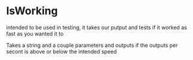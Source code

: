 # IsWorking
intended to be used in testing, it takes our putput and tests if it worked as fast as you wanted it to

Takes a string and a couple parameters and outputs if the outputs per secont is above or below the intended speed
